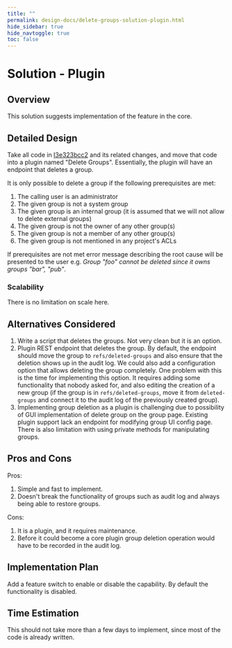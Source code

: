 ```yaml
---
title: ""
permalink: design-docs/delete-groups-solution-plugin.html
hide_sidebar: true
hide_navtoggle: true
toc: false
---
```


# Solution - Plugin

## <a id="overview"> Overview

This solution suggests implementation of the feature in the core.

## <a id="detailed-design"> Detailed Design

Take all code in [I3e323bcc2](https://gerrit-review.googlesource.com/c/gerrit/+/245329)
and its related changes, and move that code into a plugin named "Delete Groups".
Essentially, the plugin will have an endpoint that deletes a group.

It is only possible to delete a group if the following prerequisites are met:

1. The calling user is an administrator
1. The given group is not a system group
1. The given group is an internal group (it is assumed that we will not allow
to delete external groups)
1. The given group is not the owner of any other group(s)
1. The given group is not a member of any other group(s)
1. The given group is not mentioned in any project's ACLs

If prerequisites are not met error message describing the root cause will be
presented to the user e.g. _Group "foo" cannot be deleted since it owns groups
"bar", "pub"_.

### <a id="scalability"> Scalability

There is no limitation on scale here.

## <a id="alternatives-considered"> Alternatives Considered

1. Write a script that deletes the groups. Not very clean but it is an option.
2. Plugin REST endpoint that deletes the group. By default, the endpoint should
move the group to `refs/deleted-groups` and also ensure that the deletion
shows up in the audit log. We could also add a configuration option that allows
deleting the group completely. One problem with this is the time for implementing this
option. It requires adding some functionality that nobody asked for, and also editing the
creation of a new group (if the group is in `refs/deleted-groups`, move it from
`deleted-groups` and connect it to the audit log of the previously created group).
3. Implementing group deletion as a plugin is challenging due to possibility of
GUI implementation of delete group on the group page. Existing plugin support lack
an endpoint for modifying group UI config page. There is also limitation with using
private methods for manipulating groups.

## <a id="pros-and-cons"> Pros and Cons

Pros:

1. Simple and fast to implement.
1. Doesn't break the functionality of groups such as audit log and always being
able to restore groups.

Cons:

1. It is a plugin, and it requires maintenance.
1. Before it could become a core plugin group deletion operation would have to
be recorded in the audit log.

## <a id="implementation-plan"> Implementation Plan

Add a feature switch to enable or disable the capability. By default the functionality is
disabled.

## <a id="time-estimation"> Time Estimation

This should not take more than a few days to implement, since most of the code is
already written.
